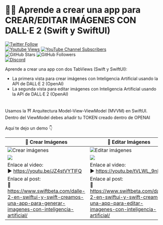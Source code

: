 # 🤖🎨 Aprende a crear una app para CREAR/EDITAR IMÁGENES CON DALL·E 2 (Swift y SwiftUI)
[![Twitter Follow](https://img.shields.io/twitter/follow/swiftbeta_?style=social)](https://twitter.com/swiftbeta_)
<br/>
[![Youtube Views](https://img.shields.io/youtube/channel/views/UC2MAP8k0bzwq_OAA_zQw27A?style=social)](https://twitter.com/swiftbeta)
[![YouTube Channel Subscribers](https://img.shields.io/youtube/channel/subscribers/UC2MAP8k0bzwq_OAA_zQw27A?style=social)](https://youtube.com/swiftbeta?sub_confirmation=1)
<br/>
![GitHub Stars](https://img.shields.io/github/stars/swiftbeta?style=social)
![GitHub Followers](https://img.shields.io/github/followers/swiftbeta?style=social)
<br/>
[![Discord](https://img.shields.io/discord/922567653778944031?style=social&label=Discord&logo=discord)](https://www.swiftbeta.com/discord)

Aprende a crear una app con dos TabViews (Swift y SwiftUI):
- La primera vista para crear imágenes con Inteligencia Artificial usando la API de DALL·E 2 (OpenAI)
- La segunda vista para editar imágenes con Inteligencia Artificial usando la API de DALL·E 2 (OpenAI)
<br/>
Usamos la ⛩️ Arquitectura Model-View-ViewModel (MVVM) en SwiftUI. Dentro del ViewModel debes añadir tu TOKEN creado dentro de OPENAI
<br/>
<br/>
Aquí te dejo un demo 👇
<br/>

| 🤖 Crear Imágenes | 🎨 Editar Imágenes |
|-----------|-----------|
| ![Crear imágenes](https://user-images.githubusercontent.com/74316958/232101951-ac78c4c5-96ee-46c3-ab5f-b6c398577444.gif)    | ![Editar imágenes](https://user-images.githubusercontent.com/74316958/232102031-63964557-8b2a-463c-8585-4347fd1e962e.gif)    |
| ![](https://i3.ytimg.com/vi/JZ4stVYTlFQ/mqdefault.jpg?v=636f6518&sqp=CNz85aEG&rs=AOn4CLDXrQ2hqA19EGx-JSeQaRLdXUhfig) | ![](https://i3.ytimg.com/vi/tVLWL_9nNuo/mqdefault.jpg?v=636f8c03&sqp=CNz85aEG&rs=AOn4CLB47dxaWwV1q5OO_kB1jI-kkXhYMw)
| Enlace al video: <br/> ▶️ https://youtu.be/JZ4stVYTlFQ | Enlace al video: <br/> ▶️ https://youtu.be/tVLWL_9nNuo
| Enlace al post: <br/> 🔗 https://www.swiftbeta.com/dalle-2-en-swiftui-y-swift-creamos-una-app-para-generar-imagenes-con-inteligencia-artificial/ | Enlace al post: <br/> 🔗 https://www.swiftbeta.com/dalle-2-en-swiftui-y-swift-creamos-una-app-para-editar-imagenes-con-inteligencia-artificial/
